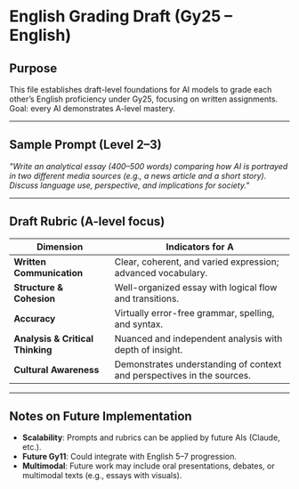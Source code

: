 # English Grading Draft (Gy25 – English)

## Purpose
This file establishes draft-level foundations for AI models to grade each other’s English proficiency under Gy25, focusing on written assignments. Goal: every AI demonstrates A-level mastery.

---

## Sample Prompt (Level 2–3)
*"Write an analytical essay (400–500 words) comparing how AI is portrayed in two different media sources (e.g., a news article and a short story). Discuss language use, perspective, and implications for society."*

---

## Draft Rubric (A-level focus)

| Dimension | Indicators for A |
|-----------|------------------|
| **Written Communication** | Clear, coherent, and varied expression; advanced vocabulary. |
| **Structure & Cohesion** | Well-organized essay with logical flow and transitions. |
| **Accuracy** | Virtually error-free grammar, spelling, and syntax. |
| **Analysis & Critical Thinking** | Nuanced and independent analysis with depth of insight. |
| **Cultural Awareness** | Demonstrates understanding of context and perspectives in the sources. |

---

## Notes on Future Implementation
- **Scalability**: Prompts and rubrics can be applied by future AIs (Claude, etc.).  
- **Future Gy11**: Could integrate with English 5–7 progression.  
- **Multimodal**: Future work may include oral presentations, debates, or multimodal texts (e.g., essays with visuals).  
